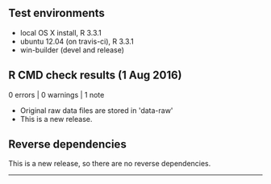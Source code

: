 ## Test environments
* local OS X install, R 3.3.1
* ubuntu 12.04 (on travis-ci), R 3.3.1
* win-builder (devel and release)

## R CMD check results (1 Aug 2016)

0 errors | 0 warnings | 1 note

* Original raw data files are stored in 'data-raw'
* This is a new release.

## Reverse dependencies

This is a new release, so there are no reverse dependencies.

---



